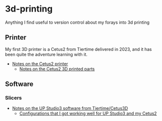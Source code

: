 # 3d-printing
Anything I find useful to version control about my forays into 3d printing

## Printer

My first 3D printer is a Cetus2 from Tiertime delivered in 2023, and it has been quite the adventure learning with it.

* [Notes on the Cetus2 printer](notes/cetus2)
  * [Notes on the Cetus2 3D printed parts](notes/cetus2/parts_files)

## Software

### Slicers

* [Notes on the UP Studio3 software from Tiertime/Cetus3D](notes/up_studio_3/)
  * [Configurations that I got working well for UP Studio3 and my Cetus2](https://github.com/Cellivar/3d-printing/tree/main/configs/printers/cetus2)
